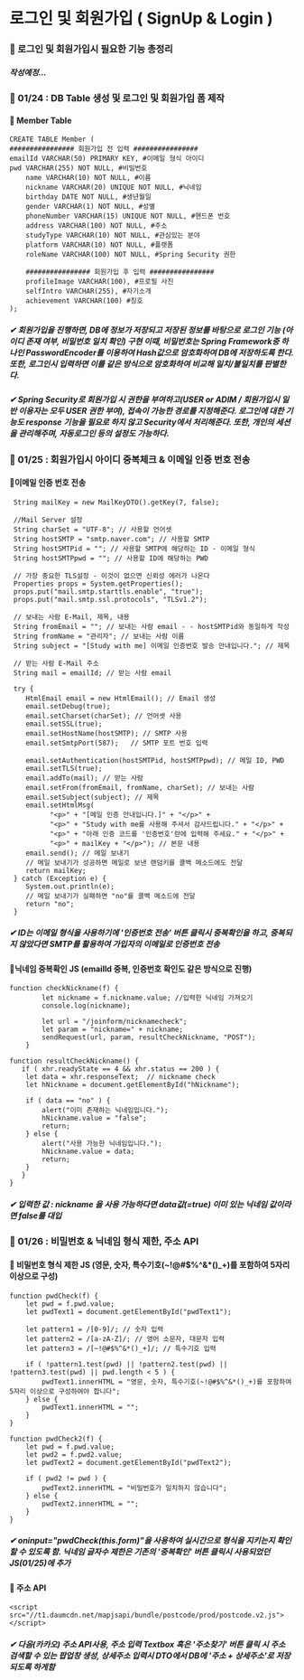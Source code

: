 # 로그인 및 회원가입 ( SignUp & Login )

### 📍 로그인 및 회원가입시 필요한 기능 총정리

##### 작성예정...

### 🧩 01/24 : DB Table 생성 및 로그인 및 회원가입 폼 제작

#### 📕 Member Table
	CREATE TABLE Member (
	################ 회원가입 전 입력 ################
	emailId VARCHAR(50) PRIMARY KEY, #이메일 형식 아이디
	pwd VARCHAR(255) NOT NULL, #비밀번호
        name VARCHAR(10) NOT NULL, #이름
        nickname VARCHAR(20) UNIQUE NOT NULL, #닉네임
        birthday DATE NOT NULL, #생년월일
        gender VARCHAR(1) NOT NULL, #성별
        phoneNumber VARCHAR(15) UNIQUE NOT NULL, #핸드폰 번호
        address VARCHAR(100) NOT NULL, #주소
        studyType VARCHAR(10) NOT NULL, #관심있는 분야
        platform VARCHAR(10) NOT NULL, #플랫폼
        roleName VARCHAR(100) NOT NULL, #Spring Security 권한   
      
        ################ 회원가입 후 입력 ################
        profileImage VARCHAR(100), #프로필 사진
        selfIntro VARCHAR(255), #자기소개
        achievement VARCHAR(100) #칭호
    );
##### ✔ 회원가입을 진행하면, DB에 정보가 저장되고 저장된 정보를 바탕으로 로그인 기능 (아이디 존재 여부, 비밀번호 일치 확인) 구현 이때, 비밀번호는 Spring Framework중 하나인 PasswordEncoder를 이용하여 Hash값으로 암호화하여 DB에 저장하도록 한다. 또한, 로그인시 입력하면 이를 같은 방식으로 암호화하여 비교해 일치/불일치를 판별한다.

##### ✔ Spring Security로 회원가입 시 권한을 부여하고(USER or ADIM / 회원가입시 일반 이용자는 모두 USER 권한 부여), 접속이 가능한 경로를 지정해준다. 로그인에 대한 기능도 response 기능을 필요로 하지 않고 Security에서 처리해준다. 또한, 개인의 세션을 관리해주며, 자동로그인 등의 설정도 가능하다.
###

### 🧩 01/25 : 회원가입시 아이디 중복체크 & 이메일 인증 번호 전송

#### 📎이메일 인증 번호 전송
     String mailKey = new MailKeyDTO().getKey(7, false);
   
     //Mail Server 설정
     String charSet = "UTF-8"; // 사용할 언어셋
     String hostSMTP = "smtp.naver.com"; // 사용할 SMTP
     String hostSMTPid = ""; // 사용할 SMTP에 해당하는 ID - 이메일 형식
     String hostSMTPpwd = ""; // 사용할 ID에 해당하는 PWD
   
     // 가장 중요한 TLS설정 - 이것이 없으면 신뢰성 에러가 나온다
     Properties props = System.getProperties();
     props.put("mail.smtp.starttls.enable", "true");
     props.put("mail.smtp.ssl.protocols", "TLSv1.2");
   
     // 보내는 사람 E-Mail, 제목, 내용
     String fromEmail = ""; // 보내는 사람 email - - hostSMTPid와 동일하게 작성
     String fromName = "관리자"; // 보내는 사람 이름
     String subject = "[Study with me] 이메일 인증번호 발송 안내입니다."; // 제목
   
     // 받는 사람 E-Mail 주소
     String mail = emailId; // 받는 사람 email
   
     try {
        HtmlEmail email = new HtmlEmail(); // Email 생성
        email.setDebug(true);
        email.setCharset(charSet); // 언어셋 사용
        email.setSSL(true);
        email.setHostName(hostSMTP); // SMTP 사용
        email.setSmtpPort(587);   // SMTP 포트 번호 입력
      
        email.setAuthentication(hostSMTPid, hostSMTPpwd); // 메일 ID, PWD
        email.setTLS(true);
        email.addTo(mail); // 받는 사람
        email.setFrom(fromEmail, fromName, charSet); // 보내는 사람
        email.setSubject(subject); // 제목
        email.setHtmlMsg(
              "<p>" + "[메일 인증 안내입니다.]" + "</p>" +
              "<p>" + "Study with me를 사용해 주셔서 감사드립니다." + "</p>" +
              "<p>" + "아래 인증 코드를 '인증번호'란에 입력해 주세요." + "</p>" +
              "<p>" + mailKey + "</p>"); // 본문 내용
        email.send(); // 메일 보내기
        // 메일 보내기가 성공하면 메일로 보낸 랜덤키를 콜백 메소드에도 전달
        return mailKey;
     } catch (Exception e) {
        System.out.println(e);
        // 메일 보내기가 실패하면 "no"를 콜백 메소드에 전달
        return "no";
     }
##### ✔ ID는 이메일 형식을 사용하기에 '인증번호 전송' 버튼 클릭시 중복확인을 하고, 중복되지 않았다면 SMTP를 활용하여 가입자의 이메일로 인증번호 전송

#### 📎닉네임 중복확인 JS (emailId 중복, 인증번호 확인도 같은 방식으로 진행)	
	function checkNickname(f) {
            let nickname = f.nickname.value; //입력한 닉네임 가져오기
            console.log(nickname);

            let url = "/joinform/nicknamecheck";
            let param = "nickname=" + nickname;
            sendRequest(url, param, resultCheckNickname, "POST");
        }
	
	function resultCheckNickname() {
	   if ( xhr.readyState == 4 && xhr.status == 200 ) {
		let data = xhr.responseText;  // nickname check 
		let hNickname = document.getElementById("hNickname");
         
		if ( data == "no" ) {
			alert("이미 존재하는 닉네임입니다.");
			hNickname.value = "false";
			return;
		} else {
			alert("사용 가능한 닉네임입니다.");
			hNickname.value = data;
			return;
		}
	   }
	}

##### ✔ 입력한 값 : nickname 을 사용 가능하다면 data값(=true) 이미 있는 닉네임 값이라면 false를 대입
###

### 🧩 01/26 : 비밀번호 & 닉네임 형식 제한, 주소 API

#### 📎 비밀번호 형식 제한 JS (영문, 숫자, 특수기호(~!@#$%^&*()_+)를 포함하여 5자리 이상으로 구성)

	function pwdCheck(f) {
		let pwd = f.pwd.value;
		let pwdText1 = document.getElementById("pwdText1");

		let pattern1 = /[0-9]/; // 숫자 입력
		let pattern2 = /[a-zA-Z]/; // 영어 소문자, 대문자 입력
		let pattern3 = /[~!@#$%^&*()_+]/; // 특수기호 입력

		if ( !pattern1.test(pwd) || !pattern2.test(pwd) || !pattern3.test(pwd) || pwd.length < 5 ) {
			pwdText1.innerHTML = "영문, 숫자, 특수기호(~!@#$%^&*()_+)를 포함하여 5자리 이상으로 구성하여야 합니다";
		} else {
			pwdText1.innerHTML = "";
		}
	}

	function pwdCheck2(f) {
		let pwd = f.pwd.value;
		let pwd2 = f.pwd2.value;
		let pwdText2 = document.getElementById("pwdText2");

		if ( pwd2 != pwd ) {
			pwdText2.innerHTML = "비밀번호가 일치하지 않습니다";
		} else {
			pwdText2.innerHTML = "";
		}
	}	
##### ✔ oninput="pwdCheck(this.form)"을 사용하여 실시간으로 형식을 지키는지 확인할 수 있도록 함. 닉네임 글자수 제한은 기존의 '중복확인' 버튼 클릭시 사용되었던 JS(01/25)에 추가

#### 📎 주소 API
	<script src="//t1.daumcdn.net/mapjsapi/bundle/postcode/prod/postcode.v2.js"></script>
##### ✔ 다음(카카오) 주소 API사용, 주소 입력 Textbox 혹은 '주소찾기' 버튼 클릭 시 주소 검색할 수 있는 팝업창 생성, 상세주소 입력시 DTO에서 DB에 '주소 + 상세주소'로 저장되도록 하게함
